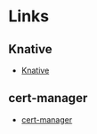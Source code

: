 <!-- ---
sidebar: auto
--- -->

# Links

## Knative

- [Knative](https://knative.dev/)


## cert-manager

- [cert-manager](https://cert-manager.io/)

